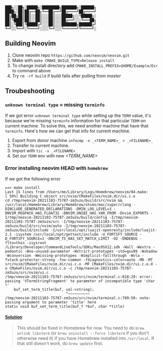 ```
███╗░░██╗░█████╗░████████╗███████╗░██████╗
████╗░██║██╔══██╗╚══██╔══╝██╔════╝██╔════╝
██╔██╗██║██║░░██║░░░██║░░░█████╗░░╚█████╗░
██║╚████║██║░░██║░░░██║░░░██╔══╝░░░╚═══██╗
██║░╚███║╚█████╔╝░░░██║░░░███████╗██████╔╝
╚═╝░░╚══╝░╚════╝░░░░╚═╝░░░╚══════╝╚═════╝░
```

## Building Neovim

1. Clone neovim repo `https://github.com/neovim/neovim.git`
2. Make with `make CMAKE_BUILD_TYPE=Release install`
3. To change install directory add `CMAKE_INSTALL_PREFIX=$HOME/Example/Dir` to command above
4. Try `rm -rf build` if build fails after pulling from _master_

## Troubeshooting

### `unknown terminal type` = missing `terminfo`

If we got error `unknown terminal type` while setting up the `TERM` value, it's because we're missing `terminfo` information for that particular `TERM` on current machine. To solve this, we need another machine that have that `terminfo`. Here's how we can get that info for current machine.
1. Export from donor machine `infocmp -x _<TERM_NAME>_ > _<FILENAME>_`
2. Transfer _<FILENAME>_ to current machine.
3. Import with `tic -x _<FILENAME>_`
4. Set our `TERM` env with new _<TERM_NAME>_

### Error installing neovim **HEAD** with `homebrew`

If we got the following error

```
==> make install
Last 15 lines from /Users/me/Library/Logs/Homebrew/neovim/04.make:
[ 50%] Building C object src/nvim/CMakeFiles/nvim.dir/ui.c.o
cd /tmp/neovim-20211103-75787-zm3uzo/build/src/nvim && /usr/local/Homebrew/Library/Homebrew/shims/mac/super/clang -DINCLUDE_GENERATED_DECLARATIONS -DMIN_LOG_LEVEL=3 -DNVIM_MSGPACK_HAS_FLOAT32 -DNVIM_UNIBI_HAS_VAR_FROM -Dnvim_EXPORTS -I/tmp/neovim-20211103-75787-zm3uzo/build/config -I/tmp/neovim-20211103-75787-zm3uzo/src -I/tmp/neovim-20211103-75787-zm3uzo/build/src/nvim/auto -I/tmp/neovim-20211103-75787-zm3uzo/build/include -I/usr/local/opt/luajit-openresty/include/luajit-2.1 -isystem /usr/local/opt/gettext/include -U_FORTIFY_SOURCE -D_FORTIFY_SOURCE=1 -DNVIM_TS_HAS_SET_MATCH_LIMIT -O2 -DNDEBUG -flto=thin -isysroot /Library/Developer/CommandLineTools/SDKs/MacOSX12.sdk -Wall -Wextra -pedantic -Wno-unused-parameter -Wstrict-prototypes -std=gnu99 -Wshadow -Wconversion -Wmissing-prototypes -Wimplicit-fallthrough -Wvla -fstack-protector-strong -fno-common -fdiagnostics-color=auto -MD -MT src/nvim/CMakeFiles/nvim.dir/ui.c.o -MF CMakeFiles/nvim.dir/ui.c.o.d -o CMakeFiles/nvim.dir/ui.c.o -c /tmp/neovim-20211103-75787-zm3uzo/src/nvim/ui.c
/tmp/neovim-20211103-75787-zm3uzo/src/nvim/terminal.c:818:29: error: passing 'VTermStringFragment' to parameter of incompatible type 'char *'
    buf_set_term_title(buf, val->string);
                            ^~~~~~~~~~~
/tmp/neovim-20211103-75787-zm3uzo/src/nvim/terminal.c:789:50: note: passing argument to parameter 'title' here
static void buf_set_term_title(buf_T *buf, char *title)
```

#### [Solution](https://github.com/neovim/neovim/issues/16217#issuecomment-959793388)

> This should be fixed in Homebrew for now. You need to do `brew unlink libvterm` (or `brew uninstall --force libvterm` if you don't otherwise need it) if you have Homebrew installed into `/usr/local`.
> If that still doesn't work, do `brew update` first.
